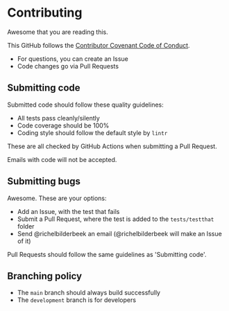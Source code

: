 # Contributing

Awesome that you are reading this.

This GitHub follows the [Contributor Covenant Code of Conduct](CODE_OF_CONDUCT.md).

- For questions, you can create an Issue
- Code changes go via Pull Requests

## Submitting code

Submitted code should follow these quality guidelines:

* All tests pass cleanly/silently
* Code coverage should be 100%
* Coding style should follow the default style by `lintr`

These are all checked by GitHub Actions when submitting
a Pull Request.

Emails with code will not be accepted.

## Submitting bugs

Awesome. These are your options:

* Add an Issue, with the test that fails
* Submit a Pull Request, where the test is added to the `tests/testthat` folder
* Send @richelbilderbeek an email (@richelbilderbeek will make an Issue of it)

Pull Requests should follow the same guidelines as 'Submitting code'.

## Branching policy

* The `main` branch should always build successfully
* The `development` branch is for developers
